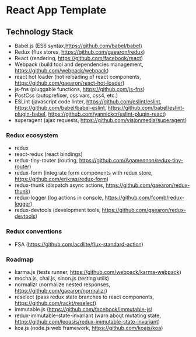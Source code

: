 # React App Template

## Technology Stack

* Babel.js (ES6 syntax,https://github.com/babel/babel)
* Redux (flux stores, https://github.com/gaearon/redux)
* React (rendering, https://github.com/facebook/react)
* Webpack (build tool and dependencies management, https://github.com/webpack/webpack)
* react hot loader (hot reloading of react components, https://github.com/gaearon/react-hot-loader)
* js-fns (pluggable functions, https://github.com/js-fns)
* PostCss (autoprefixer, css vars, css4, etc.)
* ESLint (javascript code linter, https://github.com/eslint/eslint, https://github.com/babel/babel-eslint, https://github.com/babel/eslint-plugin-babel, https://github.com/yannickcr/eslint-plugin-react)
* superagent (ajax requests, https://github.com/visionmedia/superagent)

### Redux ecosystem

* redux
* react-redux (react bindings)
* redux-tiny-router (routing, https://github.com/Agamennon/redux-tiny-router)
* redux-form (integrate form components with redux store, https://github.com/erikras/redux-form)
* redux-thunk (dispatch async actions, https://github.com/gaearon/redux-thunk)
* redux-logger (log actions in console, https://github.com/fcomb/redux-logger)
* redux-devtools (development tools, https://github.com/gaearon/redux-devtools)

### Redux conventions

* FSA (https://github.com/acdlite/flux-standard-action)

### Roadmap
* karma.js (tests runner, https://github.com/webpack/karma-webpack)
* mocha.js, chai.js, sinon.js (testing utils)
* normalizr (normalize nested responses, https://github.com/gaearon/normalizr)
* reselect (pass redux state branches to react components, https://github.com/rackt/reselect)
* immutable.js (https://github.com/facebook/immutable-js)
* redux-immutable-state-invariant (warn about mutating state, https://github.com/leoasis/redux-immutable-state-invariant)
* koa.js (node.js web framework, https://github.com/koajs/koa)
